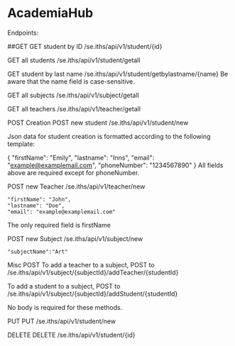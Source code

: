 # AcademiaHub

Endpoints:

##GET
GET student by ID /se.iths/api/v1/student/{id}

GET all students /se.iths/api/v1/student/getall

GET student by last name /se.iths/api/v1/student/getbylastname/{name} Be aware that the name field is case-sensitive.

GET all subjects /se.iths/api/v1/subject/getall

GET all teachers /se.iths/api/v1/teacher/getall

POST
Creation
POST new student /se.iths/api/v1/student/new

Json data for student creation is formatted according to the following template:

{
    "firstName": "Emily",
    "lastname": "Inns",
    "email": "example@examplemail.com",
    "phoneNumber": "1234567890"
}
All fields above are required except for phoneNumber.

POST new Teacher /se.iths/api/v1/teacher/new

    "firstName": "John",
    "lastname": "Doe",
    "email": "example@examplemail.com"
 
The only required field is firstName

POST new Subject /se.iths/api/v1/subject/new

    "subjectName":"Art"
Misc POST
To add a teacher to a subject, POST to /se.iths/api/v1/subject/{subjectId}/addTeacher/{studentId}

To add a student to a subject, POST to /se.iths/api/v1/subject/{subjectId}/addStudent/{studentId}

No body is required for these methods.

PUT
PUT /se.iths/api/v1/student/new

DELETE
DELETE /se.iths/api/v1/student/{id}
